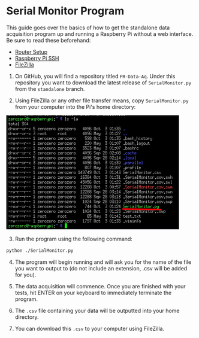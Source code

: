 # Serial Monitor Program

This guide goes over the basics of how to get the standalone data acquisition program up and running a Raspberry Pi without a web interface. Be sure to read these beforehand:
- [Router Setup](./router_setup.md)
- [Raspberry Pi SSH](./raspberry_pi_ssh.md)
- [FileZilla](./filezilla.md)

1. On GitHub, you will find a repository titled `PR-Data-Aq`. Under this repository you want to download the latest release of `SerialMonitor.py` from the `standalone` branch.

2.  Using FileZilla or any other file transfer means, copy `SerialMonitor.py` from your computer into the Pi's home directory:

![data-aq-list.png](../_static/images/data-aq/data-aq-list.png)
	
3. Run the program using the following command:
```bash
python ./SerialMonitor.py
```

4. The program will begin running and will ask you for the name of the file you want to output to (do not include an extension, .csv will be added for you).

5. The data acquisition will commence. Once you are finished with your tests, hit ENTER on your keyboard to immediately terminate the program.

6. The `.csv` file containing your data  will be outputted into your home directory.

7. You can download this `.csv` to your computer using FileZilla.